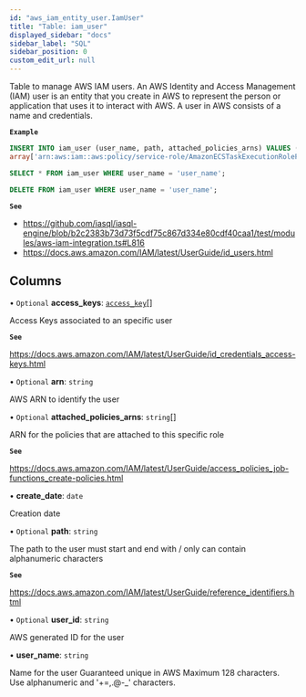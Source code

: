 ```yaml
---
id: "aws_iam_entity_user.IamUser"
title: "Table: iam_user"
displayed_sidebar: "docs"
sidebar_label: "SQL"
sidebar_position: 0
custom_edit_url: null
---
```


Table to manage AWS IAM users. An AWS Identity and Access Management (IAM) user is an entity that you create in AWS to represent the person
or application that uses it to interact with AWS. A user in AWS consists of a name and credentials.

**`Example`**

```sql TheButton[Manage an IAM user]="Manage an IAM user"
INSERT INTO iam_user (user_name, path, attached_policies_arns) VALUES ('user_name', '/username/',
array['arn:aws:iam::aws:policy/service-role/AmazonECSTaskExecutionRolePolicy']);

SELECT * FROM iam_user WHERE user_name = 'user_name';

DELETE FROM iam_user WHERE user_name = 'user_name';
```

**`See`**

 - https://github.com/iasql/iasql-engine/blob/b2c2383b73d73f5cdf75c867d334e80cdf40caa1/test/modules/aws-iam-integration.ts#L816
 - https://docs.aws.amazon.com/IAM/latest/UserGuide/id_users.html

## Columns

• `Optional` **access\_keys**: [`access_key`](aws_iam_entity_access_key.AccessKey.md)[]

Access Keys associated to an specific user

**`See`**

https://docs.aws.amazon.com/IAM/latest/UserGuide/id_credentials_access-keys.html

• `Optional` **arn**: `string`

AWS ARN to identify the user

• `Optional` **attached\_policies\_arns**: `string`[]

ARN for the policies that are attached to this specific role

**`See`**

https://docs.aws.amazon.com/IAM/latest/UserGuide/access_policies_job-functions_create-policies.html

• **create\_date**: `date`

Creation date

• `Optional` **path**: `string`

The path to the user
must start and end with /
only can contain alphanumeric characters

**`See`**

https://docs.aws.amazon.com/IAM/latest/UserGuide/reference_identifiers.html

• `Optional` **user\_id**: `string`

AWS generated ID for the user

• **user\_name**: `string`

Name for the user
Guaranteed unique in AWS
Maximum 128 characters. Use alphanumeric and '+=,.@-_' characters.
